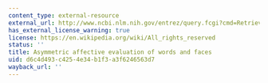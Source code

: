 ```yaml
---
content_type: external-resource
external_url: http://www.ncbi.nlm.nih.gov/entrez/query.fcgi?cmd=Retrieve&db=PubMed&dopt=Citation&list_uids=9061894
has_external_license_warning: true
license: https://en.wikipedia.org/wiki/All_rights_reserved
status: ''
title: Asymmetric affective evaluation of words and faces
uid: d6c4d493-c425-4e34-b1f3-a3f6246563d7
wayback_url: ''
---
```

